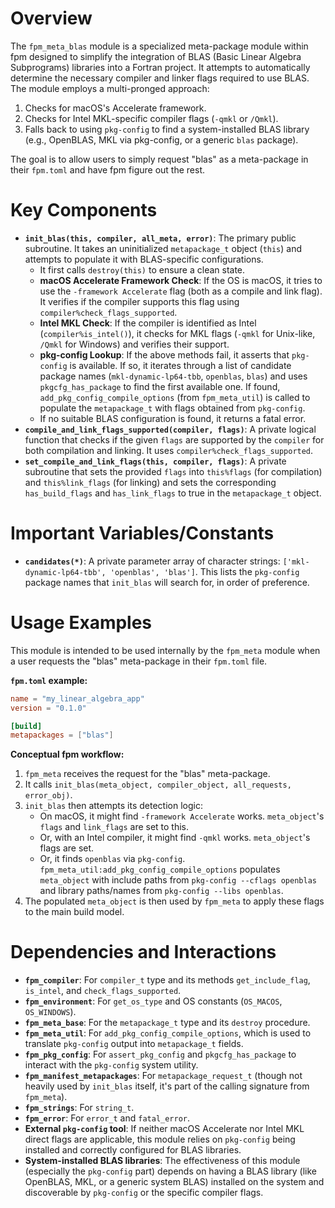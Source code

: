# Overview
The `fpm_meta_blas` module is a specialized meta-package module within fpm designed to simplify the integration of BLAS (Basic Linear Algebra Subprograms) libraries into a Fortran project. It attempts to automatically determine the necessary compiler and linker flags required to use BLAS. The module employs a multi-pronged approach:
1.  Checks for macOS's Accelerate framework.
2.  Checks for Intel MKL-specific compiler flags (`-qmkl` or `/Qmkl`).
3.  Falls back to using `pkg-config` to find a system-installed BLAS library (e.g., OpenBLAS, MKL via pkg-config, or a generic `blas` package).

The goal is to allow users to simply request "blas" as a meta-package in their `fpm.toml` and have fpm figure out the rest.

# Key Components
- **`init_blas(this, compiler, all_meta, error)`**: The primary public subroutine. It takes an uninitialized `metapackage_t` object (`this`) and attempts to populate it with BLAS-specific configurations.
  - It first calls `destroy(this)` to ensure a clean state.
  - **macOS Accelerate Framework Check**: If the OS is macOS, it tries to use the `-framework Accelerate` flag (both as a compile and link flag). It verifies if the compiler supports this flag using `compiler%check_flags_supported`.
  - **Intel MKL Check**: If the compiler is identified as Intel (`compiler%is_intel()`), it checks for MKL flags (`-qmkl` for Unix-like, `/Qmkl` for Windows) and verifies their support.
  - **pkg-config Lookup**: If the above methods fail, it asserts that `pkg-config` is available. If so, it iterates through a list of candidate package names (`mkl-dynamic-lp64-tbb`, `openblas`, `blas`) and uses `pkgcfg_has_package` to find the first available one. If found, `add_pkg_config_compile_options` (from `fpm_meta_util`) is called to populate the `metapackage_t` with flags obtained from `pkg-config`.
  - If no suitable BLAS configuration is found, it returns a fatal error.
- **`compile_and_link_flags_supported(compiler, flags)`**: A private logical function that checks if the given `flags` are supported by the `compiler` for both compilation and linking. It uses `compiler%check_flags_supported`.
- **`set_compile_and_link_flags(this, compiler, flags)`**: A private subroutine that sets the provided `flags` into `this%flags` (for compilation) and `this%link_flags` (for linking) and sets the corresponding `has_build_flags` and `has_link_flags` to true in the `metapackage_t` object.

# Important Variables/Constants
- **`candidates(*)`**: A private parameter array of character strings: `['mkl-dynamic-lp64-tbb', 'openblas', 'blas']`. This lists the `pkg-config` package names that `init_blas` will search for, in order of preference.

# Usage Examples
This module is intended to be used internally by the `fpm_meta` module when a user requests the "blas" meta-package in their `fpm.toml` file.

**`fpm.toml` example:**
```toml
name = "my_linear_algebra_app"
version = "0.1.0"

[build]
metapackages = ["blas"]
```

**Conceptual fpm workflow:**
1. `fpm_meta` receives the request for the "blas" meta-package.
2. It calls `init_blas(meta_object, compiler_object, all_requests, error_obj)`.
3. `init_blas` then attempts its detection logic:
   - On macOS, it might find `-framework Accelerate` works. `meta_object`'s `flags` and `link_flags` are set to this.
   - Or, with an Intel compiler, it might find `-qmkl` works. `meta_object`'s flags are set.
   - Or, it finds `openblas` via `pkg-config`. `fpm_meta_util:add_pkg_config_compile_options` populates `meta_object` with include paths from `pkg-config --cflags openblas` and library paths/names from `pkg-config --libs openblas`.
4. The populated `meta_object` is then used by `fpm_meta` to apply these flags to the main build model.

# Dependencies and Interactions
- **`fpm_compiler`**: For `compiler_t` type and its methods `get_include_flag`, `is_intel`, and `check_flags_supported`.
- **`fpm_environment`**: For `get_os_type` and OS constants (`OS_MACOS`, `OS_WINDOWS`).
- **`fpm_meta_base`**: For the `metapackage_t` type and its `destroy` procedure.
- **`fpm_meta_util`**: For `add_pkg_config_compile_options`, which is used to translate `pkg-config` output into `metapackage_t` fields.
- **`fpm_pkg_config`**: For `assert_pkg_config` and `pkgcfg_has_package` to interact with the `pkg-config` system utility.
- **`fpm_manifest_metapackages`**: For `metapackage_request_t` (though not heavily used by `init_blas` itself, it's part of the calling signature from `fpm_meta`).
- **`fpm_strings`**: For `string_t`.
- **`fpm_error`**: For `error_t` and `fatal_error`.
- **External `pkg-config` tool**: If neither macOS Accelerate nor Intel MKL direct flags are applicable, this module relies on `pkg-config` being installed and correctly configured for BLAS libraries.
- **System-installed BLAS libraries**: The effectiveness of this module (especially the `pkg-config` part) depends on having a BLAS library (like OpenBLAS, MKL, or a generic system BLAS) installed on the system and discoverable by `pkg-config` or the specific compiler flags.
